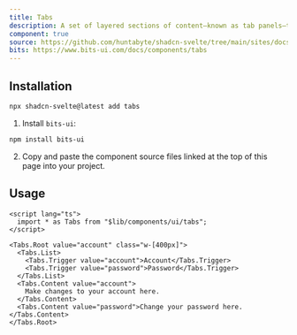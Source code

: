 ```yaml
---
title: Tabs
description: A set of layered sections of content—known as tab panels—that are displayed one at a time.
component: true
source: https://github.com/huntabyte/shadcn-svelte/tree/main/sites/docs/src/lib/registry/default/ui/tabs
bits: https://www.bits-ui.com/docs/components/tabs
---
```


<script>
  import { ComponentPreview, ManualInstall } from '$lib/components/docs';
</script>

<ComponentPreview name="tabs-demo">

<div></div>

</ComponentPreview>

## Installation

```bash
npx shadcn-svelte@latest add tabs
```

<ManualInstall>

1. Install `bits-ui`:

```bash
npm install bits-ui
```

2. Copy and paste the component source files linked at the top of this page into your project.

</ManualInstall>

## Usage

```svelte
<script lang="ts">
  import * as Tabs from "$lib/components/ui/tabs";
</script>

<Tabs.Root value="account" class="w-[400px]">
  <Tabs.List>
    <Tabs.Trigger value="account">Account</Tabs.Trigger>
    <Tabs.Trigger value="password">Password</Tabs.Trigger>
  </Tabs.List>
  <Tabs.Content value="account">
    Make changes to your account here.
  </Tabs.Content>
  <Tabs.Content value="password">Change your password here.</Tabs.Content>
</Tabs.Root>
```
